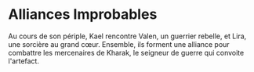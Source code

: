 # Alliances Improbables

Au cours de son périple, Kael rencontre Valen, un guerrier rebelle, et Lira, une sorcière au grand cœur. Ensemble, ils forment une alliance pour combattre les mercenaires de Kharak, le seigneur de guerre qui convoite l'artefact.